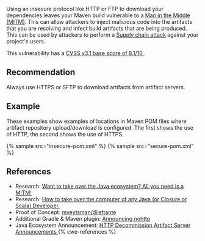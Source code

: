 Using an insecure protocol like HTTP or FTP to download your dependencies leaves your Maven build vulnerable to a [Man in the Middle (MITM)](https://en.wikipedia.org/wiki/Man-in-the-middle_attack). This can allow attackers to inject malicious code into the artifacts that you are resolving and infect build artifacts that are being produced. This can be used by attackers to perform a [Supply chain attack](https://en.wikipedia.org/wiki/Supply_chain_attack) against your project's users.

This vulnerability has a [ CVSS v3.1 base score of 8.1/10 ](https://nvd.nist.gov/vuln-metrics/cvss/v3-calculator?vector=AV:N/AC:H/PR:N/UI:N/S:U/C:H/I:H/A:H&version=3.1).


## Recommendation
Always use HTTPS or SFTP to download artifacts from artifact servers.


## Example
These examples show examples of locations in Maven POM files where artifact repository upload/download is configured. The first shows the use of HTTP, the second shows the use of HTTPS.

{% sample src="insecure-pom.xml" %}
{% sample src="secure-pom.xml" %}

## References
* Research: [ Want to take over the Java ecosystem? All you need is a MITM! ](https://medium.com/bugbountywriteup/want-to-take-over-the-java-ecosystem-all-you-need-is-a-mitm-1fc329d898fb?source=friends_link&sk=3c99970c55a899ad9ef41f126efcde0e)
* Research: [ How to take over the computer of any Java (or Closure or Scala) Developer. ](https://max.computer/blog/how-to-take-over-the-computer-of-any-java-or-clojure-or-scala-developer/)
* Proof of Concept: [ mveytsman/dilettante ](https://github.com/mveytsman/dilettante)
* Additional Gradle &amp; Maven plugin: [ Announcing nohttp ](https://spring.io/blog/2019/06/10/announcing-nohttp)
* Java Ecosystem Announcement: [ HTTP Decommission Artifact Server Announcements ](https://gist.github.com/JLLeitschuh/789e49e3d34092a005031a0a1880af99)
{% cwe-references %}
